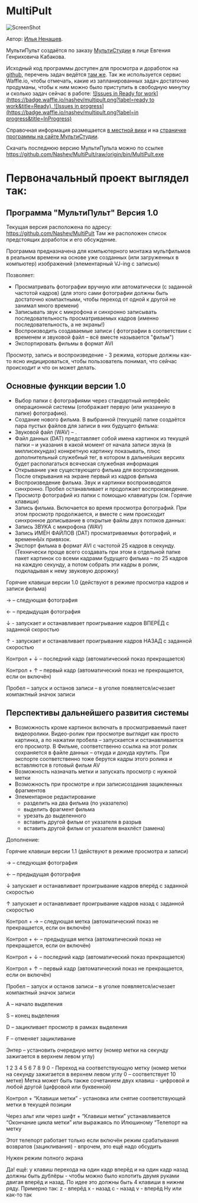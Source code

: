 MultiPult
=========
![ScreenShot](https://raw.github.com/Nashev/MultiPult/origin/ScreenShot.png)

Автор: [Илья Ненашев](http://innenashev.narod.ru).

МультиПульт создаётся по заказу [МультиСтудии](http://multistudia.ru/?page_id=923) в лице Евгения Генриховича Кабакова.

Исходный код программы доступен для просмотра и доработок на [github](https://github.com/Nashev/MultiPult), перечень задач ведётся [там же](https://github.com/Nashev/MultiPult/issues). Так же используется сервис Waffle.io, чтобы отмечать, какие из запланированных задач достаточно продуманы, чтобы к ним можно было приступить в свободную минутку и сколько задач сейчас в работе: [![Issues in Ready for work](https://badge.waffle.io/nashev/multipult.png?label=ready to work&title=Ready), ![Issues in progress](https://badge.waffle.io/nashev/multipult.png?label=in progress&title=InProgress)](http://waffle.io/nashev/multipult)


Справочная информация размещается [в местной вики](https://github.com/Nashev/MultiPult/wiki) и на  [страничке программы на сайте МультиСтудии](http://multistudia.ru/?page_id=923).

Скачать последнюю версию МультиПульта можно по ссылке https://github.com/Nashev/MultiPult/raw/origin/bin/MultiPult.exe


Первоначальный проект выглядел так:
===================================

Программа "МультиПульт" Версия 1.0
----------------------------------

Текущая версия расположена по адресу: https://github.com/Nashev/MultiPult 
Там же расположен список предстоящих доработок и его обсуждение.

Программа предназначена для компьютерного монтажа мультфильмов в реальном времени на основе уже созданных (или загруженных в компьютер) изображений (элементарный VJ-ing с записью)

Позволяет:
* Просматривать фотографии вручную или автоматически (с заданной частотой кадров) (для этого сами фотографии должны быть достаточно компактными, чтобы переход от  одной к другой не занимал много времени)
* Записывать звук с микрофона и синхронно записывать последовательность просматриваемых кадров (именно последовательность, а не экраны!)
* Воспроизводить создаваемые записи ( фотографии в соответствии с временем и звуковой файл – всё вместе называется "фильм")
* Экспортировать фильмы в формат AVI

Просмотр, запись и воспроизведение - 3 режима, которые должны как-то ясно индицироваться, чтобы пользователь понимал, что сейчас происходит и что он может делать.

Основные функции версии 1.0
----------------------------------

* Выбор папки с фотографиями через стандартный интерфейс операционной системы (отображает первую (или указанную в папке) фотографию).
* Создание нового фильма. В выбранной (текущей) папке создаётся пара пустых файлов для записи в них будущего фильма:
* Звуковой файл (WAV) – .
* Файл данных (DAT) представляет собой имена картинок из текущей папки – и указания в какой момент от начала записи звука (в миллисекундах) конкретную картинку показывать, плюс дополнительный служебный тег, в котором в дальнейших версиях будет располагаться всяческая служебная информация
* Открывание уже существующего фильма для воспроизведения. После открывания на экране первый из кадров фильма
* Воспроизведение фильма. Звук и картинки воспроизводятся синхронно. Пробел останавливает и продолжает воспроизведение.
* Просмотр фотографий из папки с помощью клавиатуры (см. Горячие клавиши) 
* Запись фильма. Включается во время просмотра фотографий. При этом просмотр продолжается, и вместе с ним происходит синхронное дописывание в открытые файлы двух потоков данных:
* Запись ЗВУКА с микрофона (WAV)
* Запись ИМЁН ФАЙЛОВ (DAT) просматриваемых фотографий, и временнЫх привязок. 
* Экспорт фильма в формат AVI с частотой 25 кадров в секунду. (Технически проще всего создавать при этом в отдельной папке пакет картинок со всеми кадрами будущего фильма – по 25 кадров на каждую секунду, а потом собрать эти кадры в ролик, подкладывая к нему звуковую дорожку)


Горячие клавиши версии 1.0 (действуют в режиме просмотра кадров и записи фильма)

 → – следующая фотография

 ← – предыдущая фотография

 ↓ - запускает и останавливает проигрывание кадров ВПЕРЁД с заданной скоростью

 ↑ - запускает и останавливает проигрывание кадров НАЗАД с заданной скоростью

 Контрол  +  ↓  – последний кадр (автоматический показ прекращается)

 Контрол  +  ↑  – первый кадр (автоматический показ не прекращается, если он включён)

 Пробел  – запуск и останов записи – в уголке появляется/исчезает компактный значок записи

Перспективы дальнейшего развития системы
----------------------------------

* Возможность кроме картинок включать в просматриваемый пакет видеоролики. Видео-ролик при просмотре выглядит как просто картинка, а по нажатии пробела – запускается и останавливается его просмотр. В Фильме, соответственно ссылка на этот ролик сохраняется в файле данных – откуда и докуда крутить. При экспорте соответственно тоже берутся кадры этого ролика и вставляются в готовый фильм AV
* Возможность назначать метки и запускать просмотр с нужной метки
* Возможность при просмотре и при записисоздания зацикленных фрагментов
* Элементарное редактирование 
    * разделить на два фильма (по указателю)
    * выделить фрагмент фильма
    * урезать до выделенного
    * вставить другой фильм от указателя в разрыв
    * вставить другой фильм от указателя внахлёст (замена)

Дополнение:

Горячие клавиши версии 1.1 (действуют в режиме просмотра и записи)

 → – следующая фотография


 

 ← – предыдущая фотография

 ↓   запускает и останавливает проигрывание кадров вперёд с заданной скоростью

 ↑  запускает и останавливает проигрывание кадров назад с заданной скоростью

 Контрол  + → – следующая метка (автоматический показ не прекращается, если он включён)

 Контрол  + ← – предыдущая метка (автоматический показ не прекращается, если он включён)

 Контрол  +  ↓    – последний кадр (автоматический показ прекращается)

 Контрол  +  ↑   – первый кадр (автоматический показ не прекращается, если он включён)

 Пробел  – запуск и останов записи – в уголке появляется/исчезает компактный значок записи

 A – начало выделения

 S  – конец выделения 

 D – зацикливает просмотр в рамках выделения

 F  – отменяет зацикливание

 Энтер  – установить очередную метку (номер метки на секунду зажигается в верхнем левом углу)

 1   2   3   4   5   6   7   8   9   0  - Переход на соответствующую метку (номер метки на секунду зажигается в верхнем левом углу 0 – соответствует 10 метке)
Метка может быть также сочетанием двух клавиш - цифровой и любой другой (цифровой или буквенной)


 Контрол  +  “Клавиши метки”   - установка или снятие соответствующей метки в текущей позиции

Через альт или через шифт + “Клавиши метки” устанавливается “Окончание цикла метки” или выражаясь по Илюшиному “Телепорт на метку

Этот телепорт работает только если включён режим срабатывания возвратов (зацикливания) - впрочем, это ещё надо обсудить

Нужен режим полного экрана

Да! ещё: у клавиш перехода на один кадр вперёд и на один кадр назад должны быть дублёры - чтобы можно было колотить двумя руками двигая вперёд и назад. По идее это должны быть 4 клавиши в нижнм ряду. Примерно так:
z - вперёд
x - назад
c - назад
v - вперёд
Ну или как-то так
